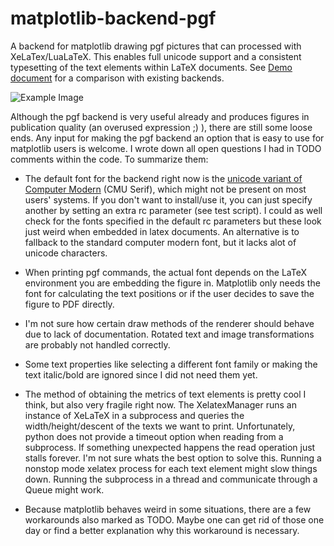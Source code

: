 matplotlib-backend-pgf
======================

A backend for matplotlib drawing pgf pictures that can processed with XeLaTex/LuaLaTeX. This enables full unicode support and a consistent typesetting of the text elements within LaTeX documents. See [Demo document](https://github.com/pwuertz/matplotlib-backend-pgf/raw/master/demo/demo.pdf) for a comparison with existing backends.

![Example Image](https://github.com/pwuertz/matplotlib-backend-pgf/raw/master/demo/figure-pgf.png)

Although the pgf backend is very useful already and produces figures in publication quality (an overused expression ;) ), there are still some loose ends. Any input for making the pgf backend an option that is easy to use for matplotlib users is welcome. I wrote down all open questions I had in TODO comments within the code. To summarize them:

* The default font for the backend right now is the [unicode variant of Computer Modern](http://sourceforge.net/projects/cm-unicode/) (CMU Serif), which might not be present on most users' systems. If you don't want to install/use it, you can just specify another by setting an extra rc parameter (see test script). I could as well check for the fonts specified in the default rc parameters but these look just weird when embedded in latex documents. An alternative is to fallback to the standard computer modern font, but it lacks alot of unicode characters.

* When printing pgf commands, the actual font depends on the LaTeX environment you are embedding the figure in. Matplotlib only needs the font for calculating the text positions or if the user decides to save the figure to PDF directly.

* I'm not sure how certain draw methods of the renderer should behave due to lack of documentation. Rotated text and image transformations are probably not handled correctly.

* Some text properties like selecting a different font family or making the text italic/bold are ignored since I did not need them yet.

* The method of obtaining the metrics of text elements is pretty cool I think, but also very fragile right now. The XelatexManager runs an instance of XeLaTeX in a subprocess and queries the width/height/descent of the texts we want to print. Unfortunately, python does not provide a timeout option when reading from a subprocess. If something unexpected happens the read operation just stalls forever. I'm not sure whats the best option to solve this. Running a nonstop mode xelatex process for each text element might slow things down. Running the subprocess in a thread and communicate through a Queue might work.
 
* Because matplotlib behaves weird in some situations, there are a few workarounds also marked as TODO. Maybe one can get rid of those one day or find a better explanation why this workaround is necessary.
